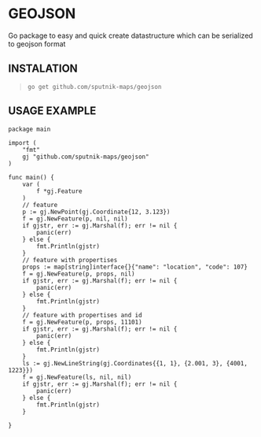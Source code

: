 GEOJSON
============

Go package to easy and quick create datastructure which can be serialized to geojson format

INSTALATION
---------------------

>`go get github.com/sputnik-maps/geojson`

USAGE EXAMPLE
---------------------


    package main

    import (
        "fmt"
        gj "github.com/sputnik-maps/geojson"
    )

    func main() {
        var (
            f *gj.Feature
        )
        // feature
        p := gj.NewPoint(gj.Coordinate{12, 3.123})
        f = gj.NewFeature(p, nil, nil)
        if gjstr, err := gj.Marshal(f); err != nil {
            panic(err)
        } else {
            fmt.Println(gjstr)
        }
        // feature with propertises
        props := map[string]interface{}{"name": "location", "code": 107}
        f = gj.NewFeature(p, props, nil)
        if gjstr, err := gj.Marshal(f); err != nil {
            panic(err)
        } else {
            fmt.Println(gjstr)
        }
        // feature with propertises and id
        f = gj.NewFeature(p, props, 11101)
        if gjstr, err := gj.Marshal(f); err != nil {
            panic(err)
        } else {
            fmt.Println(gjstr)
        }
        ls := gj.NewLineString(gj.Coordinates{{1, 1}, {2.001, 3}, {4001, 1223}})
        f = gj.NewFeature(ls, nil, nil)
        if gjstr, err := gj.Marshal(f); err != nil {
            panic(err)
        } else {
            fmt.Println(gjstr)
        }

    }
